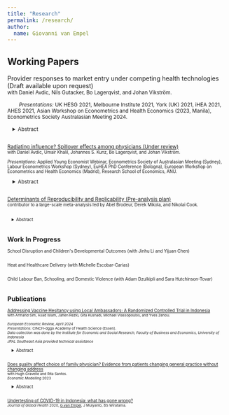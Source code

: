 ```yaml
---
title: "Research"
permalink: /research/
author:
  name: Giovanni van Empel
---
```

<meta name="description" content="Overview of Giovanni van Empel's research.">

## Working Papers  
Provider responses to market entry under competing health technologies (Draft available upon request) <br/>
<small> with Daniel Avdic, Nils Gutacker, Bo Lagerqvist, and Johan Vikström.<br/> <br/>   
*Presentations:* UK HESG 2021, Melbourne Institute 2021, York (UK) 2021, iHEA 2021, AHES 2021, Asian Workshop on Econometrics and Health Economics (2023, Manila), Econometrics Society Australasian Meeting 2024. <br/>
<div style="margin-left: 1em;">
<details>
<summary>Abstract</summary>
<small>
<p>We investigate how multi-technology hospitals respond to market entry of single-technology competitors using a rescindment of provider regulations for heart attack treatments in Sweden that led to a rapid expansion in the number of hospitals offering only catheter-based treatment. We exploit that individuals are restricted in their choice of hospital by comparing treatments of patients residing in catchment areas affected by provider market entry to patients residing in unaffected areas. Our results show that patients with clinical indications for cardiac surgery were 10 percent more likely to receive catheter-based treatment after their designated hospital established a cath lab and document adverse health effects for inframarginal patients. We find no evidence that incumbent hospitals responded to this demand reallocation by augmenting their own demand which likely contributed to the swift technological change in the treatment of heart attacks.</p>  
</small>
</details> 
</div> 
<br/>

[Radiating influence? Spillover effects among physicians (Under review)](https://monash-ch-econ-wps.s3-ap-southeast-2.amazonaws.com/RePEc/mhe/chemon/2025-01.pdf)<br/>
<small> with Daniel Avdic, Umair Khalil, Johannes S. Kunz, Bo Lagerqvist, and Johan Vikström. <br/> <br/> 
*Presentations:* Applied Young Economist Webinar, Econometrics Society of Australasian Meeting (Sydney), Labour Econometrics Workshop (Sydney), EuHEA PhD Conference (Bologna), European Workshop on Econometrics and Health Economics (Madrid), Research School of Economics, ANU. <br/> </small> 
<div style="margin-left: 1em;">
<details>
<summary>Abstract</summary>
<small>
<p>We study spillovers in healthcare by exploring how physicians' treatment choices are influenced by their peers using Swedish clinical quality data on the use of radiation in diagnostic angiography procedures. To account for endogenous peer formation, we instrument co-workers' weekly radiation output using the plausibly exogenous arrival of emergency cases they handle. Our estimates suggest that focal cardiologists increase their radiation output by 0.7 standard deviations for each standard deviation increase in their peers' output, with stronger effects for younger doctors and male cardiologists. We document that these peer effects enhance the quality of care by improving use shares of appropriate radiation dosages and lower risk-adjusted patient mortality.</p>  
</small>
</details> 
</div> 
<br/>


[Determinants of Reproducibility and Replicability (Pre-analysis plan)](https://osf.io/zvqf8/)<br/>
<small> contributor to a large-scale meta-analysis led by Abel Brodeur, Derek Mikola, and Nikolai Cook. <br/> <br/> 
<div style="margin-left: 1em;">
<details>
<summary>Abstract</summary>
<small>
<p> In this study, we expand on our first meta paper and reproduce and replicate the main claims from additional empirical papers published in leading economic and political science outlets. We will also include a number of reproductions and replications from Nature Human Behaviour. For each study, we worked in small teams and either conducted a robustness reproduction —which is the ability to duplicate the results of a prior study using the same data but different procedures as were used by the original investigator — or recoded the study using the raw or intermediate data. Some teams did a combination of a robustness reproduction, recoding, or using new data. In this pre-analysis plan, we detail our 2nd meta paper’s research questions and methodology.</p>  
</small>
</details> 
</div> 
<br/>

## Work In Progress
School Disruption and Children's Developmental Outcomes (with Jinhu Li and Yijuan Chen)<br/>
<br/> 

Heat and Healthcare Delivery (with Michelle Escobar-Carias)<br/>
<br/> 

Child Labour Ban, Schooling, and Domestic Violence (with Adam Dzulkipli and Sara Hutchinson-Tovar)<br/>
<br/>  
  
 
## Publications
[Addressing Vaccine Hesitancy using Local Ambassadors: A Randomized Controlled Trial in Indonesia](https://www.sciencedirect.com/science/article/pii/S0014292124000126)<br/>
<small> with Armand Sim, Asad Islam, Jahen Rezki, Gita Kusnadi, Michael Vlassopoulos, and Yves Zenou. <br/> <br/>
*European Economic Review, April 2024*  <br/>
*Presentations:* CINCH-dggo Academy of Health Science (Essen). <br/> 
*Data collection was done by the Institute for Economic and Social Research, Faculty of Business and Economics, University of Indonesia*  <br/>
*JPAL Southeast Asia provided technical assistance*  <br/> </small> 
<div style="margin-left: 1em;">
<details>
<summary>Abstract</summary>
<small>
<p> In settings where resistance and rampant misinformation against vaccines exist, the prospect of containing infectious diseases remains a challenge. Can delivery of information regarding the benefits of vaccination through personal home visits by local ambassadors increase vaccine uptake? We conduct a door-to-door randomized information campaign targeted towards COVID-19 unvaccinated individuals in rural Indonesia. We recruited ambassadors from local villages tasked to deliver information about COVID-19 vaccines and promote vaccination through one-on-one meetings, using an interpersonal behavioral change communication approach. To investigate which type of ambassador---health cadres, influential individuals, and laypersons---is the most effective, we randomly vary the type of ambassador that delivers the information at the village level. We find that the overall vaccination take-up is quite moderate and that there are no differences in vaccination outcomes across the treatment groups. These results highlight the challenge of boosting vaccine uptake in late stages of a pandemic.</p>
</small>
</details> 
</div> 
<br/>

[Does quality affect choice of family physician? Evidence from patients changing general practice without changing address](https://www.sciencedirect.com/science/article/pii/S0264999323002079) <br/>
<small> with Hugh Gravelle and Rita Santos.<br/> 
*Economic Modelling* 2023  </small>
<div style="margin-left: 1em;">
<details>
<summary>Abstract</summary>
<small>
<p> Competition by general practices can improve quality only if quality affects patient choice of practice. Each year 1% of English patients leave their practice and join another local practice without changing their address (non-movers). If quality does not affect non- movers’ decisions about leaving or joining local practices it is unlikely it will affect overall demand for a practice. Using 2006/7-2010/11 data on 6766 English practices we estimate fixed effects panel count data models of non-movers leaving and joining practices. Fewer non-movers leave after increases in clinical quality, proportion of patients satisfied with access, doctors per patient, and proportion of doctors qualified in the UK. More join after patient satisfaction with access and doctors per patient increase. A 10% increase in opening hours satisfaction is associated with a 5.75% reduction in non-movers leaving and a 2.9% increase in non-movers joining. Better information on quality could increase practice incentives to improve quality.</p>
</small>
</details> 
</div> 
<br/>

[Undertesting of COVID-19 in Indonesia: what has gone wrong?](https://www.ncbi.nlm.nih.gov/pmc/articles/PMC7537566/) <br/>
<small>*Journal of Global Health* 2020, <u>G van Empel</u>, J Mulyanto, BS Wiratama. <br/>
<div style="margin-left: 1em;">
</div>   
<br/>  



